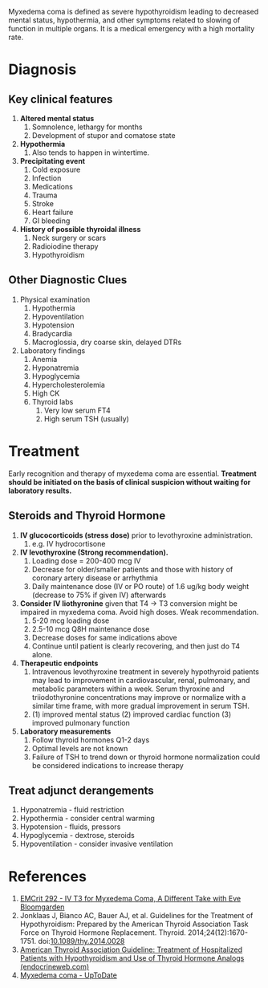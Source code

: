 Myxedema coma is defined as severe hypothyroidism leading to decreased mental status, hypothermia, and other symptoms related to slowing of function in multiple organs. It is a medical emergency with a high mortality rate. 

# Diagnosis
## Key clinical features
1.  **Altered mental status**
	1.  Somnolence, lethargy for months
	2.  Development of stupor and comatose state
3.  **Hypothermia**
	1.  Also tends to happen in wintertime.
5.  **Precipitating event**
	1.  Cold exposure
	2.  Infection
	3.  Medications
	4.  Trauma
	5.  Stroke
	6.  Heart failure
	7.  GI bleeding
1.  **History of possible thyroidal illness**
	1.  Neck surgery or scars
	2.  Radioiodine therapy
	3.  Hypothyroidism

## Other Diagnostic Clues
1.  Physical examination
	1.  Hypothermia
	2.  Hypoventilation
	3.  Hypotension
	4.  Bradycardia
	5.  Macroglossia, dry coarse skin, delayed DTRs
3.  Laboratory findings
	1.  Anemia
	2.  Hyponatremia
	3.  Hypoglycemia
	4.  Hypercholesterolemia
	5.  High CK
	6.  Thyroid labs
		1.  Very low serum FT4
		2.  High serum TSH (usually)

# Treatment
Early recognition and therapy of myxedema coma are essential. **Treatment should be initiated on the basis of clinical suspicion without waiting for laboratory results.**

## Steroids and Thyroid Hormone
1.  **IV glucocorticoids (stress dose)** prior to levothyroxine administration.
	1.  e.g. IV hydrocortisone
3.  **IV levothyroxine (Strong recommendation).**
	1.  Loading dose = 200-400 mcg IV
	2.  Decrease for older/smaller patients and those with history of coronary artery disease or arrhythmia
	3. Daily maintenance dose (IV or PO route) of 1.6 ug/kg body weight (decrease to 75% if given IV) afterwards
5.  **Consider IV liothyronine** given that T4 -> T3 conversion might be impaired in myxedema coma. Avoid high doses. Weak recommendation.
	1.  5-20 mcg loading dose
	2.  2.5-10 mcg Q8H maintenance dose
	3.  Decrease doses for same indications above
	4.  Continue until patient is clearly recovering, and then just do T4 alone.
6.  **Therapeutic endpoints**
	1.  Intravenous levothyroxine treatment in severely hypothyroid patients may lead to improvement in cardiovascular, renal, pulmonary, and metabolic parameters within a week. Serum thyroxine and triiodothyronine concentrations may improve or normalize with a similar time frame, with more gradual improvement in serum TSH.
	2.  (1) improved mental status (2) improved cardiac function (3) improved pulmonary function
8.  **Laboratory measurements**
	1.  Follow thyroid hormones Q1-2 days
	2.  Optimal levels are not known
	3.  Failure of TSH to trend down or thyroid hormone normalization could be considered indications to increase therapy

## Treat adjunct derangements
1. Hyponatremia - fluid restriction
2.  Hypothermia - consider central warming
3.  Hypotension - fluids, pressors
4.  Hypoglycemia - dextrose, steroids
5.  Hypoventilation - consider invasive ventilation

# References
1.  [EMCrit 292 - IV T3 for Myxedema Coma, A Different Take with Eve Bloomgarden](https://emcrit.org/emcrit/iv-t3-for-myxedema/)
2.  Jonklaas J, Bianco AC, Bauer AJ, et al. Guidelines for the Treatment of Hypothyroidism: Prepared by the American Thyroid Association Task Force on Thyroid Hormone Replacement. Thyroid. 2014;24(12):1670-1751. doi:[10.1089/thy.2014.0028](https://doi.org/10.1089/thy.2014.0028)
1.  [American Thyroid Association Guideline: Treatment of Hospitalized Patients with Hypothyroidism and Use of Thyroid Hormone Analogs (endocrineweb.com)](https://www.endocrineweb.com/professional/hypothyroidism/american-thyroid-association-guideline-treatment-hospitalized-patients-h)
4.  [Myxedema coma - UpToDate](https://www.uptodate.com/contents/myxedema-coma)
